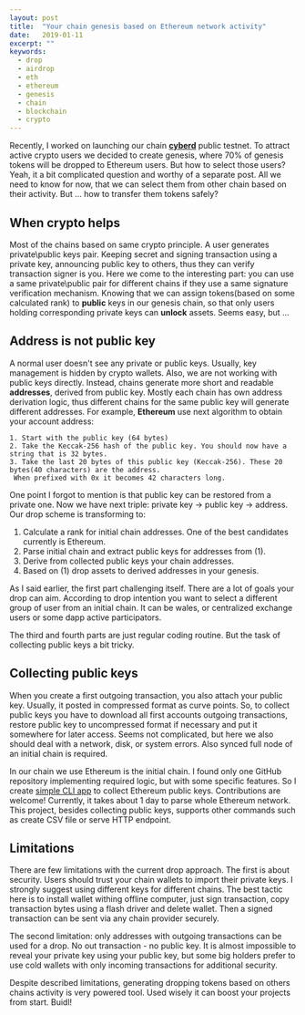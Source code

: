 ```yaml
---
layout: post
title:  "Your chain genesis based on Ethereum network activity"
date:   2019-01-11
excerpt: ""
keywords:
  - drop
  - airdrop
  - eth
  - ethereum
  - genesis
  - chain
  - blockchain
  - crypto
---
```


 Recently, I worked on launching our chain [**cyberd**](https://github.com/cybercongress/cyberd) 
public testnet.
To attract active crypto users we decided to create genesis,
where 70% of genesis tokens will be dropped to Ethereum users. 
But how to select those users? Yeah, it a bit complicated question and worthy of a separate post. 
All we need to know for now, that we can select them from other chain based on their activity. 
But ... how to transfer them tokens safely? 


## When crypto helps

 Most of the chains based on same crypto principle. A user generates private\public keys pair. 
Keeping secret and signing transaction using a private key, 
announcing public key to others, thus they can verify transaction signer is you. 
Here we come to the interesting part: 
you can use a same private\public pair for different chains 
if they use a same signature verification mechanism. 
Knowing that we can assign tokens(based on some calculated rank) to **public** keys in our genesis chain, 
so that only users holding corresponding private keys can **unlock** assets.
Seems easy, but ...


## Address is not public key

 A normal user doesn't see any private or public keys. 
Usually, key management is hidden by crypto wallets. 
Also, we are not working with public keys directly. 
Instead, chains generate more short and readable **addresses**, derived from public key.
Mostly each chain has own address derivation logic, 
thus different chains for the same public key will generate different addresses.
For example, **Ethereum** use next algorithm to obtain your account address:
```text
1. Start with the public key (64 bytes)
2. Take the Keccak-256 hash of the public key. You should now have a string that is 32 bytes.
3. Take the last 20 bytes of this public key (Keccak-256). These 20 bytes(40 characters) are the address. 
 When prefixed with 0x it becomes 42 characters long.
```

 One point I forgot to mention is that public key can be restored from a private one. Now we have next triple: private key -> public key -> address. Our drop scheme is transforming to:

1. Calculate a rank for initial chain addresses. One of the best candidates currently is Ethereum.
2. Parse initial chain and extract public keys for addresses from (1).
3. Derive from collected public keys your chain addresses.
4. Based on (1) drop assets to derived addresses in your genesis.

 As I said earlier, the first part challenging itself. 
There are a lot of goals your drop can aim. 
According to drop intention you want to select a different group of user from an initial chain. 
It can be wales, or centralized exchange users or some dapp active participators. 

 The third and fourth parts are just regular coding routine. 
But the task of collecting public keys a bit tricky.


## Collecting public keys

 When you create a first outgoing transaction, you also attach your public key. 
Usually, it posted in compressed format as curve points.
So, to collect public keys you have to download all first accounts outgoing transactions, 
restore public key to uncompressed format if necessary and put it somewhere for later access.
Seems not complicated, but here we also should deal with a network, disk, or system errors. 
Also synced full node of an initial chain is required.

 In our chain we use Ethereum is the initial chain. 
I found only one GitHub repository implementing required logic, but with some specific features.
So I create [simple CLI app](https://github.com/hleb-albau/ethereum-pubkey-collector) 
to collect Ethereum public keys. 
Contributions are welcome!
Currently, it takes about 1 day to parse whole Ethereum network. 
This project, besides collecting public keys, supports other commands such as create CSV file or serve HTTP endpoint. 


## Limitations

 There are few limitations with the current drop approach.
The first is about security. Users should trust your chain wallets to import their private keys.
I strongly suggest using different keys for different chains. 
The best tactic here is to install wallet withing offline computer, 
just sign transaction, copy transaction bytes using a flash driver and delete wallet. 
Then a signed transaction can be sent via any chain provider securely.

 The second limitation: only addresses with outgoing transactions can be used for a drop. 
No out transaction - no public key. 
It is almost impossible to reveal your private key using your public key, 
but some big holders prefer to use cold wallets with only incoming transactions for additional security.

 Despite described limitations,
generating dropping tokens based on others chains activity is very powered tool.
Used wisely it can boost your projects from start. Buidl!